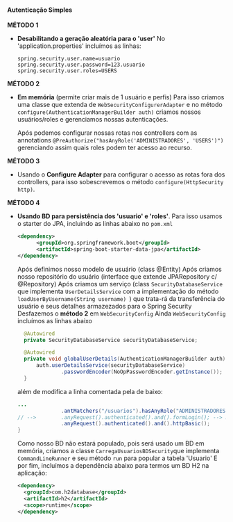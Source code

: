 

#### Autenticação Simples
**MÉTODO 1**
- **Desabilitando a geração aleatória para o 'user'**
  No 'application.properties' incluímos as linhas:
    ````properties
    spring.security.user.name=usuario
    spring.security.user.password=123.usuario
    spring.security.user.roles=USERS  
  ````
**MÉTODO 2**
- **Em memória** (permite criar mais de 1 usuário e perfis)
  Para isso criamos uma classe que extenda de ``WebSecurityConfigurerAdapter`` e no método ``configure(AuthenticationManagerBuilder auth)`` criamos nossos usuários/roles e gerenciamos nossas autenticações.
  
  Após podemos configurar nossas rotas nos controllers com as annotations ``@PreAuthorize("hasAnyRole('ADMINISTRADORES', 'USERS')")`` gerenciando assim quais roles podem ter acesso ao recurso.

**MÉTODO 3**
- Usando o **Configure Adapter** para configurar o acesso as rotas fora dos controllers, para isso sobescrevemos o método ``configure(HttpSecurity http)``.

**MÉTODO 4**
- **Usando BD para persistência dos 'usuario' e 'roles'**.
  Para isso usamos o starter do JPA, incluindo as linhas abaixo no ``pom.xml``
  ````xml
  <dependency>
	    <groupId>org.springframework.boot</groupId>
	    <artifactId>spring-boot-starter-data-jpa</artifactId>
  </dependency>
  ````
  Após definimos nosso modelo de usuário (class @Entity)
  Após criamos nosso repositório do usuário (interface que extende JPARepository c/ @Repository)
  Após criamos um serviço (class ``SecurityDatabaseService`` que implementa ``UserDetailsService`` com a implementação do método ``loadUserByUsername(String username) ``) que trata-rá da transferência do usuário e seus detalhes armazezados para o Spring Security
  Desfazemos o **método 2** em ```WebSecurityConfig```
  Ainda ```WebSecurityConfig``` incluímos as linhas abaixo
  ````java
    @Autowired
    private SecurityDatabaseService securityDatabaseService;

    @Autowired
    private void globalUserDetails(AuthenticationManagerBuilder auth) throws Exception{
        auth.userDetailsService(securityDatabaseService)
                .passwordEncoder(NoOpPasswordEncoder.getInstance());
    }
  ````
  além de modifica a linha comentada pela de baixo:
  ````java
  ...
                .antMatchers("/usuarios").hasAnyRole("ADMINISTRADORES", "USERS")
  // -->        .anyRequest().authenticated().and().formLogin(); --> mudada para usar BD
                .anyRequest().authenticated().and().httpBasic();
  }
  ````
  Como nosso BD não estará populado, pois será usado um BD em memória, criamos a classe ``CarregaUsuariosBDSecurity``que implementa ``CommandLineRunner`` e seu método ``run`` para popular a tabela 'Usuario'
  E por fim, incluímos a dependência abaixo para termos um BD H2 na aplicação:
  ````xml
  <dependency>
    <groupId>com.h2database</groupId>
    <artifactId>h2</artifactId>
    <scope>runtime</scope>
  </dependency>
  ````
